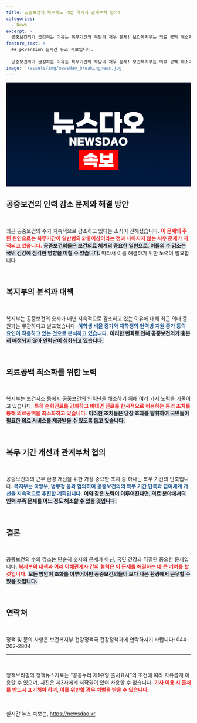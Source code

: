```yaml
---
title: 공중보건의 복무제도 개선 약속과 관계부처 협의!
categories:
  - News
excerpt: >
  공중보건의가 급감하는 이유는 복무기간의 부담과 처우 문제! 보건복지부는 의료 공백 해소와 처우 개선을 위한 대책을 내놓았지만, 실제로는 효과가 있을까? 클릭해서 자세한 내용을 확인해보세요!
feature_text: >
  ## pcversion 실시간 뉴스 속보입니다.

  공중보건의가 급감하는 이유는 복무기간의 부담과 처우 문제! 보건복지부는 의료 공백 해소와 처우 개선을 위한 대책을 내놓았지만, 실제로는 효과가 있을까? 클릭해서 자세한 내용을 확인해보세요!
image: '/assets/img/newsdao_breakingnews.jpg'
---
```


<p><img src="/assets/img/newsdao_breakingnews.jpg" alt="pcversion 속보" /></p>

<h2 data-ke-size="size26">공중보건의 인력 감소 문제와 해결 방안</h2>

<p data-ke-size="size16">&nbsp;</p>

<p data-ke-size="size16">최근 공중보건의 수가 지속적으로 감소하고 있다는 소식이 전해졌습니다. <b><span style="color: #ee2323;">이 문제의 주된 원인으로는 복무기간이 일반병의 2배 이상이라는 점과 나아지지 않는 처우 문제가 지적되고 있습니다.</span></b> <b><span style="background-color: #21538527;">공중보건의들은 보건의료 체계의 중요한 일원으로, 이들의 수 감소는 국민 건강에 심각한 영향을 미칠 수 있습니다.</span></b> 따라서 이를 해결하기 위한 노력이 필요합니다.</p>

<p data-ke-size="size16">&nbsp;</p>

<h2 data-ke-size="size26">복지부의 분석과 대책</h2>

<p data-ke-size="size16">&nbsp;</p>

<p data-ke-size="size16">복지부는 공중보건의 숫자가 매년 지속적으로 감소하고 있는 이유에 대해 최근 의대 증원과는 무관하다고 발표했습니다. <b><span style="color: #1a5490;">여학생 비율 증가와 재학생의 현역병 지원 증가 등의 요인이 작용하고 있는 것으로 분석하고 있습니다.</span></b> <b><span style="background-color: #21538527;">이러한 변화로 인해 공중보건의가 충분히 배정되지 않아 인력난이 심화되고 있습니다.</span></b></p>

<p data-ke-size="size16">&nbsp;</p>

<h2 data-ke-size="size26">의료공백 최소화를 위한 노력</h2>

<p data-ke-size="size16">&nbsp;</p>

<p data-ke-size="size16">복지부는 보건지소 등에서 공중보건의 인력난을 해소하기 위해 여러 가지 노력을 기울이고 있습니다. <b><span style="color: #ee2323;">특히 순회진료를 강화하고 비대면 진료를 한시적으로 허용하는 등의 조치를 통해 의료공백을 최소화하고 있습니다.</span></b> <b><span style="background-color: #21538527;">이러한 조치들은 당장 효과를 발휘하여 국민들이 필요한 의료 서비스를 제공받을 수 있도록 돕고 있습니다.</span></b></p>

<p data-ke-size="size16">&nbsp;</p>

<h2 data-ke-size="size26">복무 기간 개선과 관계부처 협의</h2>

<p data-ke-size="size16">&nbsp;</p>

<p data-ke-size="size16">공중보건의의 근무 환경 개선을 위한 가장 중요한 조치 중 하나는 복무 기간의 단축입니다. <b><span style="color: #1a5490;">복지부는 국방부, 병무청 등과 협의하여 공중보건의의 복무 기간 단축과 급여체계 개선을 지속적으로 추진할 계획입니다.</span></b> <b><span style="background-color: #21538527;">이와 같은 노력이 이루어진다면, 의료 분야에서의 인력 부족 문제를 어느 정도 해소할 수 있을 것입니다.</span></b></p>

<p data-ke-size="size16">&nbsp;</p>

<h2 data-ke-size="size26">결론</h2>

<p data-ke-size="size16">&nbsp;</p>

<p data-ke-size="size16">공중보건의 수의 감소는 단순히 숫자의 문제가 아닌, 국민 건강과 직결된 중요한 문제입니다. <b><span style="color: #ee2323;">복지부의 대책과 여러 이해관계자 간의 협력은 이 문제를 해결하는 데 큰 기여를 할 것입니다.</span></b> <b><span style="background-color: #21538527;">모든 방안이 조화를 이루어야만 공중보건의들이 보다 나은 환경에서 근무할 수 있을 것입니다.</span></b></p>

<p data-ke-size="size16">&nbsp;</p>

<h2 data-ke-size="size26">연락처</h2>

<p data-ke-size="size16">&nbsp;</p>

<p data-ke-size="size16">정책 및 문의 사항은 보건복지부 건강정책국 건강정책과에 연락하시기 바랍니다: 044-202-2804</p>

<hr />

<p data-ke-size="size16">&nbsp;</p>

<p data-ke-size="size16">정책브리핑의 정책뉴스자료는 “공공누리 제1유형:출처표시”의 조건에 따라 자유롭게 이용할 수 있으며, 사진은 제3자에게 저작권이 있어 사용할 수 없습니다. <b><span style="color: #ee2323;">기사 이용 시 출처를 반드시 표기해야 하며, 이를 위반할 경우 처벌을 받을 수 있습니다.</span></b></p>

<p data-ke-size="size16">&nbsp;</p>
실시간 뉴스 속보는, <a href="https://newsdao.kr" rel="dofollow">https://newsdao.kr</a>


